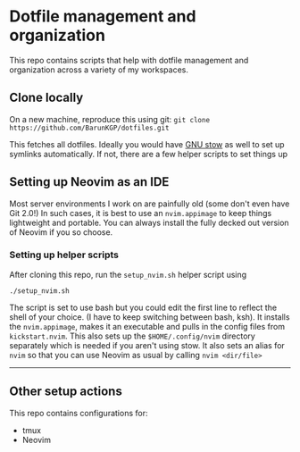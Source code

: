 # Dotfile management and organization
This repo contains scripts that help with dotfile management and organization across a variety of my workspaces.

 ## Clone locally
 On a new machine, reproduce this using git:
    ```git clone https://github.com/BarunKGP/dotfiles.git```

This fetches all dotfiles.
Ideally you would have [GNU stow](https://www.gnu.org/software/stow/) as well to set up symlinks automatically.
If not, there are a few helper scripts to set things up
   
## Setting up Neovim as an IDE
Most server environments I work on are painfully old (some don't even have Git 2.0!)
In such cases, it is best to use an `nvim.appimage` to keep things lightweight and portable.
You can always install the fully decked out version of Neovim if you so choose.
   
### Setting up helper scripts
After cloning this repo, run the `setup_nvim.sh` helper script using
```chmod +x setup_nvim.sh
./setup_nvim.sh
```
   
The script is set to use bash but you could edit the first line to reflect the shell of your choice.
(I have to keep switching between bash, ksh).
It installs the `nvim.appimage`, makes it an executable and pulls in the config files from `kickstart.nvim`.
This also sets up the `$HOME/.config/nvim` directory separately which is needed if you aren't using stow.
It also sets an alias for `nvim` so that you can use Neovim as usual by calling `nvim <dir/file>`
   
---
   
## Other setup actions
This repo contains configurations for:
- tmux
- Neovim
